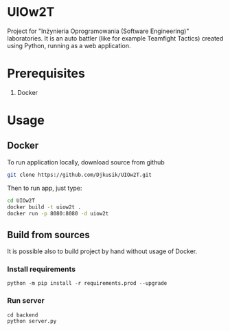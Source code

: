 # UIOw2T
Project for "Inżynieria Oprogramowania (Software Engineering)" laboratories. It is an auto battler (like for example Teamfight Tactics) created using Python, running as a web application.

# Prerequisites

1. Docker

# Usage

## Docker

To run application locally, download source from github
``` sh
git clone https://github.com/Djkusik/UIOw2T.git
```

Then to run app, just type:
``` sh
cd UIOw2T
docker build -t uiow2t .
docker run -p 8080:8080 -d uiow2t
```

## Build from sources

It is possible also to build project by hand without usage of Docker.

### Install requirements
```
python -m pip install -r requirements.prod --upgrade
```

### Run server
```
cd backend
python server.py
```
